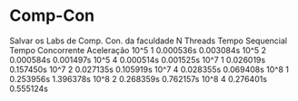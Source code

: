 # Comp-Con
Salvar os Labs de Comp. Con. da faculdade
N       Threads  Tempo Sequencial     Tempo Concorrente    Aceleração
10^5       1       0.000536s              0.003084s
10^5       2       0.000584s              0.001497s
10^5       4       0.000514s              0.001525s
10^7       1       0.026019s              0.157450s
10^7       2       0.027135s              0.105919s
10^7       4       0.028355s              0.069408s
10^8       1       0.253956s              1.396378s
10^8       2       0.268359s              0.762157s
10^8       4       0.276401s              0.555124s

